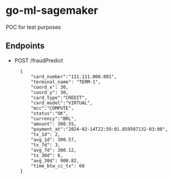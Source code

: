 # go-ml-sagemaker

POC for test purposes

## Endpoints

+ POST /fraudPredict

        {
            "card_number":"111.111.000.001",
            "terminal_name": "TERM-1",
            "coord_x": 30,
            "coord_y": 30,
            "card_type":"CREDIT",
            "card_model":"VIRTUAL",
            "mcc":"COMPUTE",
            "status":"OK",
            "currency":"BRL",
            "amount": 300.55,
            "payment_at":"2024-02-14T22:59:01.859507132-03:00",
            "tx_1d": 2,
            "avg_1d": 300.57,
            "tx_7d": 3,
            "avg_7d": 300.12,
            "tx_30d": 6,
            "avg_30d": 900.82,
            "time_btw_cc_tx": 60
        }
